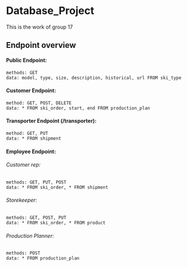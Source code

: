 # Database_Project

This is the work of group 17

## Endpoint overview

#### Public Endpoint:
    methods: GET
    data: model, type, size, description, historical, url FROM ski_type


#### Customer Endpoint:
    method: GET, POST, DELETE
    data: * FROM ski_order, start, end FROM production_plan


#### Transporter Endpoint (/transporter):
    method: GET, PUT
    data: * FROM shipment


#### Employee Endpoint:
###### Customer rep: 
    methods: GET, PUT, POST
    data: * FROM ski_order, * FROM shipment

###### Storekeeper:
    methods: GET, POST, PUT
    data: * FROM ski_order, * FROM product

###### Production Planner:
    methods: POST
    data: * FROM production_plan
